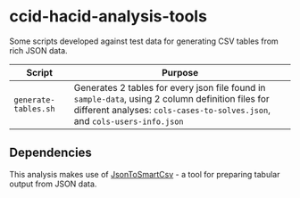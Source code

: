 # ccid-hacid-analysis-tools

Some scripts developed against test data for generating CSV tables from rich JSON data.

| Script               | Purpose                                                                                                                                                                        |
| -------------------- | ------------------------------------------------------------------------------------------------------------------------------------------------------------------------------ |
| `generate-tables.sh` | Generates 2 tables for every json file found in `sample-data`, using 2 column definition files for different analyses: `cols-cases-to-solves.json`, and `cols-users-info.json` |

## Dependencies

This analysis makes use of [JsonToSmartCsv](https://github.com/instantiator/json-to-smart-csv) - a tool for preparing tabular output from JSON data.
